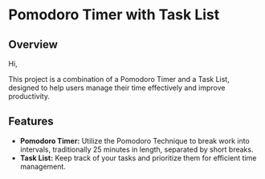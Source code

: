 # Pomodoro Timer with Task List

## Overview
Hi,

This project is a combination of a Pomodoro Timer and a Task List, designed to help users manage their time effectively and improve productivity.

## Features
- **Pomodoro Timer:** Utilize the Pomodoro Technique to break work into intervals, traditionally 25 minutes in length, separated by short breaks.
- **Task List:** Keep track of your tasks and prioritize them for efficient time management.
